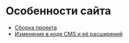 # Особенности сайта

- [Сборка проекта](make.md)
- [Изменения в коде CMS и её расширений](patches.md)
